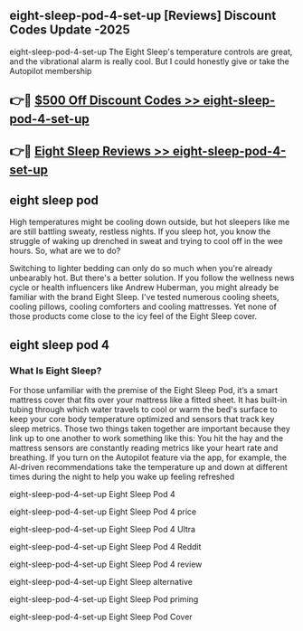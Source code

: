 ## eight-sleep-pod-4-set-up [Reviews​] Discount Codes Update -2025

eight-sleep-pod-4-set-up The Eight Sleep's temperature controls are great, and the vibrational alarm is really cool. But I could honestly give or take the Autopilot membership

## 👉🔴 [$500 Off Discount Codes >> eight-sleep-pod-4-set-up](http://download.freeplayer.one?title=eight-sleep-pod-4-set-up&ref=18-ES)

## 👉🔴 [Eight Sleep Reviews >> eight-sleep-pod-4-set-up](http://download.freeplayer.one?title=eight-sleep-pod-4-set-up&ref=18-ES)

## eight sleep pod

High temperatures might be cooling down outside, but hot sleepers like me are still battling sweaty, restless nights. If you sleep hot, you know the struggle of waking up drenched in sweat and trying to cool off in the wee hours. So, what are we to do?

Switching to lighter bedding can only do so much when you're already unbearably hot. But there's a better solution. If you follow the wellness news cycle or health influencers like Andrew Huberman, you might already be familiar with the brand Eight Sleep. I've tested numerous cooling sheets, cooling pillows, cooling comforters and cooling mattresses. Yet none of those products come close to the icy feel of the Eight Sleep cover.

## eight sleep pod 4

### What Is Eight Sleep?

For those unfamiliar with the premise of the Eight Sleep Pod, it’s a smart mattress cover that fits over your mattress like a fitted sheet. It has built-in tubing through which water travels to cool or warm the bed's surface to keep your core body temperature optimized and sensors that track key sleep metrics. Those two things taken together are important because they link up to one another to work something like this: You hit the hay and the mattress sensors are constantly reading metrics like your heart rate and breathing. If you turn on the Autopilot feature via the app, for example, the AI-driven recommendations take the temperature up and down at different times during the night to help you wake up feeling refreshed

eight-sleep-pod-4-set-up Eight Sleep Pod 4

eight-sleep-pod-4-set-up Eight Sleep Pod 4 price

eight-sleep-pod-4-set-up Eight Sleep Pod 4 Ultra

eight-sleep-pod-4-set-up Eight Sleep Pod 4 Reddit

eight-sleep-pod-4-set-up Eight Sleep Pod 4 review

eight-sleep-pod-4-set-up Eight Sleep alternative

eight-sleep-pod-4-set-up Eight Sleep Pod priming

eight-sleep-pod-4-set-up Eight Sleep Pod Cover